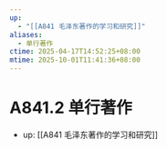 ```yaml
---
up:
  - "[[A841 毛泽东著作的学习和研究]]"
aliases:
  - 单行著作
ctime: 2025-04-17T14:52:25+08:00
mtime: 2025-10-01T11:41:36+08:00
---
```


# A841.2 单行著作

- up: [[A841 毛泽东著作的学习和研究]]
